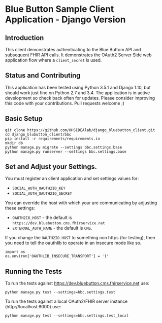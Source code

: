 Blue Button Sample Client Application - Django Version
======================================================

## Introduction

This client demonstrates authenticating to the Blue Buttom API and subsequent FHIR API calls.
It demonstrates the OAuth2 Server Side web application flow where a `client_secret` is used.

## Status and Contributing

This application has been tested using Python 3.5.1 and Django 1.10, but should work just fine
on Python 2.7 and 3.4. The application is in active development so check back often for updates.
Please consider improving this code with your contributions. Pull requests welcome ;)

## Basic Setup

    git clone https://github.com/HHSIDEAlab/django_bluebutton_client.git
    cd django_blubutton_client/bbc
    pip install -r requirements/requirements.in
    mkdir db
    python manage.py migrate --settings bbc.settings.base
    python manage.py runserver --settings bbc.settings.base

## Set and Adjust your Settings.

You must register an client application and set settings values for:

  * `SOCIAL_AUTH_OAUTH2IO_KEY`
  * `SOCIAL_AUTH_OAUTH2IO_SECRET`

You can override the host with which your are communicating by adjusting these settings:

  *  `OAUTH2IO_HOST`   - the default is `https://dev.bluebutton.cms.fhirservice.net`
  *  `EXTERNAL_AUTH_NAME` - the default is `CMS`.

If you change the `OAUTH2IO_HOST` to something non https (for testing), then you need to
tell the oauthlib to operate in an insecure mode like so.

    import os 
    os.environ['OAUTHLIB_INSECURE_TRANSPORT'] = '1'

## Running the Tests

To run the tests against https://dev.bluebutton.cms.fhirservice.net use:

    python manage.py test --settings=bbc.settings.test

To run the tests against a local OAuth2/FHIR server instance (http://localhost:8000) use:

    python manage.py test --settings=bbc.settings.test_local
